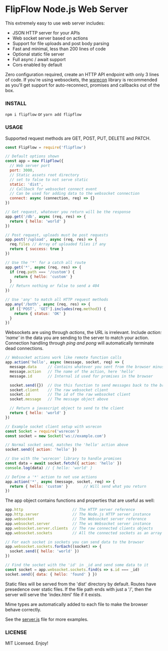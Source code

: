 # FlipFlow Node.js Web Server

This extremely easy to use web server includes:

* JSON HTTP server for your APIs
* Web socket server based on actions
* Support for file uploads and post body parsing
* Fast and minimal, less than 200 lines of code
* Optional static file server
* Full async / await support
* Cors enabled by default

Zero configuration required, create an HTTP API endpoint with only 3 lines of code. If you're using websockets, the [wsrecon](https://github.com/fugroup/wsrecon) library is recommended as you'll get support for auto-reconnect, promises and callbacks out of the box.

### INSTALL
```npm i flipflow``` or ```yarn add flipflow```

### USAGE
Supported request methods are GET, POST, PUT, DELETE and PATCH.
```javascript
const FlipFlow = require('flipflow')

// Default options shown
const app = new FlipFlow({
  // Web server port
  port: 3000,
  // Static assets root directory
  // set to false to not serve static
  static: 'dist',
  // Callback for websocket connect event
  // Can be used for adding data to the websocket connection
  connect: async (connection, req) => {}
})

// Get request, whatever you return will be the response
app.get('/db', async (req, res) => {
  return { hello: 'world' }
})

// Post request, uploads must be post requests
app.post('/upload', async (req, res) => {
  req.files // Array of uploaded files if any
  return { success: true }
})

// Use the '*' for a catch all route
app.get('*', async (req, res) => {
  if (req.path === '/custom') {
    return { hello: 'custom' }
  }
  // Return nothing or false to send a 404
})

// Use 'any' to match all HTTP request methods
app.any('/both', async (req, res) => {
  if (['POST', 'GET'].includes(req.method)) {
    return { status: 'OK' }
  }
})
```
Websockets are using through *actions*, the URL is irrelevant. Include *action: 'name'* in the data you are sending to the server to match your action. Connection handling through *ping and pong* will automatically terminate dead connections.
```javascript
// Websocket actions work like remote function calls
app.action('hello', async (message, socket, req) => {
  message.data     // Contains whatever you sent from the browser minus the action
  message.action   // The name of the action, here 'hello'
  message.id       // Internal id used for promises in the browser

  socket.send({})  // Use this function to send messages back to the browser
  socket.client    // The raw websocket client
  socket.id        // The id of the raw websocket client
  socket.message   // The message object above

  // Return a javascript object to send to the client
  return { hello: 'world' }
})

// Example socket client setup with wsrecon
const Socket = require('wsrecon')
const socket = new Socket('ws://example.com')

// Normal socket send, matches the 'hello' action above
socket.send({ action: 'hello' })

// Use with the 'wsrecon' library to handle promises
const data = await socket.fetch({ action: 'hello' })
console.log(data) // { hello: 'world' }

// Define a '*' action to not use actions
app.action('*', async (message, socket, req) => {
  return { hello: 'custom' }       // Will send what you return
})
```
The app object contains functions and properties that are useful as well:
```javascript
app.http                      // The HTTP server reference
app.http.server               // The Node.js HTTP server instance
app.websocket                 // The Websocket server reference
app.websocket.server          // The ws Websocket server instance
app.websocket.server.clients  // The raw connected clients objects
app.websocket.sockets         // All the connected sockets as an array

// For each socket in sockets you can send data to the browser
app.websocket.sockets.forEach((socket) => {
  socket.send({ hello: 'world' })
})

// Find the socket with the 'id' in _id and send some data to it
const socket = app.websocket.sockets.find(s => s.id === _id)
socket.send({ data: { hello: 'found' } })
```

Static files will be served from the 'dist' directory by default. Routes have presedence over static files. If the file path ends with just a '/', then the server will serve the 'index.html' file if it exists.

Mime types are automatically added to each file to make the browser behave correctly.

See the [server.js](https://github.com/fugroup/flipflow/blob/master/server.js) file for more examples.

### LICENSE

MIT Licensed. Enjoy!